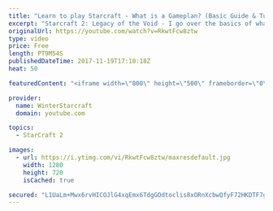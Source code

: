 ```yaml
---
title: "Learn to play Starcraft - What is a Gameplan? (Basic Guide & Tutorial)"
excerpt: "Starcraft 2: Legacy of the Void - I go over the basics of what a gameplan in starcraft 2 is and how to put one together.  Note this is not a guide on WHAT gameplan you should be using as each race!"
originalUrl: https://youtube.com/watch?v=RkwtFcw8ztw
type: video
price: Free
length: PT9M54S
publishedDateTime: 2017-11-19T17:10:18Z
heat: 50

featuredContent: "<iframe width=\"800\" height=\"500\" frameborder=\"0\" src=\"https://www.youtube.com/embed/RkwtFcw8ztw\" allow=\"accelerometer; autoplay; encrypted-media; gyroscope; picture-in-picture\" allowfullscreen></iframe>"

provider:
  name: WinterStarcraft
  domain: youtube.com

topics:
  - StarCraft 2

images:
  - url: https://i.ytimg.com/vi/RkwtFcw8ztw/maxresdefault.jpg
    width: 1280
    height: 720
    isCached: true

secured: "L1UaLm+Mwx6rvHICOJlG4xqEmx6TdgGOdtoclis8xORnXcbwQfyF72HKDTF7gvD51Ab2DR9yoSrEjF+d7hMPDTlRaSmXlf7p8Q8K/IErlkDKVnbAIO3au5yxIjaoUQ4hOlgyjutJy7sDhyZAf8gFR0uXuPw0SPCFZwvkOxbtD3Neb7Tm9hKyYLfXR9rkkmifZ6dl2SEgDZLuqr9rt4FW767Tq5b6CVIdcFoikvDgj/gao9gvG/tBJRpLeJgS3qIT4wt0LwkCi/1P3VWRilA1GDgrSJN/SNw6NlxROilMM5ejK6PYCIqw/6Ycep3FtUwpXKrYLWbweC6RhdU4Lh7hC12cQbfxsXin0LKUPhenGy7B0cBVbHvmkyLJmFM83pO7mvIusxODrxaDf6QXPLfqNH0/Vxz5sufchUbt6M2xkXQ=;Wg/guJCqsxlKk13uwcM5Dg=="
---
```


